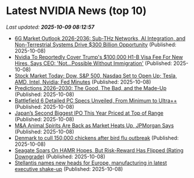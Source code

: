 # Latest NVIDIA News (top 10)
_Last updated: **2025-10-09 08:12:57**_

- [6G Market Outlook 2026-2036: Sub-THz Networks, AI Integration, and Non-Terrestrial Systems Drive $300 Billion Opportunity](https://www.globenewswire.com/news-release/2025/10/08/3163110/28124/en/6G-Market-Outlook-2026-2036-Sub-THz-Networks-AI-Integration-and-Non-Terrestrial-Systems-Drive-300-Billion-Opportunity.html) (Published: 2025-10-08)
- [Nvidia To Reportedly Cover Trump's $100,000 H1-B Visa Fee For New Hires, Says CEO: 'Not...Possible Without Immigration'](https://biztoc.com/x/25d778f17dc67d99) (Published: 2025-10-08)
- [Stock Market Today: Dow, S&P 500, Nasdaq Set to Open Up; Tesla, AMD, Intel, Nvidia; Fed Minutes](https://biztoc.com/x/665350ae9d012ee2) (Published: 2025-10-08)
- [Predictions 2026–2030: The Good, The Bad, and the Made-Up](https://www.exchangewire.com/blog/2025/10/08/predictions-2026-2030-the-good-the-bad-and-the-made-up/) (Published: 2025-10-08)
- [Battlefield 6 Detailed PC Specs Unveiled, From Minimum to Ultra++](https://wccftech.com/battlefield-6-detailed-pc-specs-from-minimum-to-ultra/) (Published: 2025-10-08)
- [Japan’s Second Biggest IPO This Year Priced at Top of Range](https://biztoc.com/x/d45ed1b02781f2da) (Published: 2025-10-08)
- [M&A Animal Spirits Are Back as Market Heats Up, JPMorgan Says](https://biztoc.com/x/4995c97c14babb0f) (Published: 2025-10-08)
- [Denmark to cull 150,000 chickens after bird flu outbreak](https://biztoc.com/x/07a561425bb7c7d3) (Published: 2025-10-08)
- [Seagate Soars On HAMR Hopes, But Risk-Reward Has Flipped (Rating Downgrade)](https://biztoc.com/x/928d8d9975be7977) (Published: 2025-10-08)
- [Stellantis names new heads for Europe, manufacturing in latest executive shake-up](https://biztoc.com/x/1f5f9d8f65ac3ebf) (Published: 2025-10-08)
